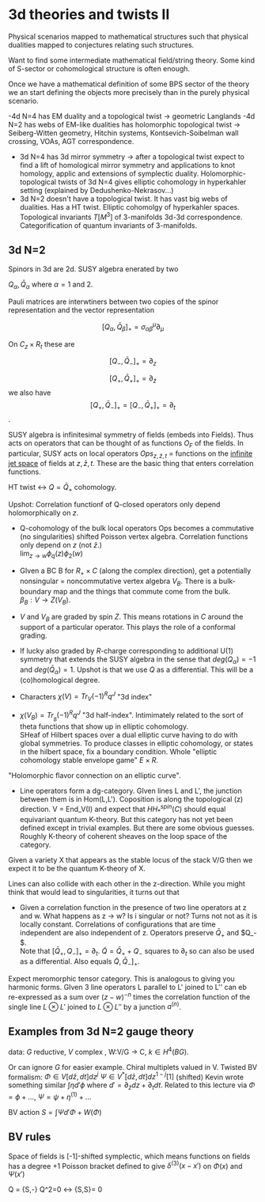 # 3d theories and twists II

Physical scenarios mapped to mathematical structures such that physical dualities mapped to conjectures relating such structures. 

Want to find some intermediate mathematical field/string theory.  Some kind of S-sector or cohomological structure is often enough. 

Once we have a mathematical definition of some BPS sector of the theory we an start defining the objects more precisely than in the purely physical scenario. 


-4d N=4 has EM duality and a topological twist -> geometric Langlands 
-4d N=2 has webs of EM-like dualities has holomorphic topological twist -> Seiberg-Witten geometry, Hitchin systems, Kontsevich-Soibelman wall crossing, VOAs, AGT correspondence. 
- 3d N=4 has 3d mirror symmetry -> after a topological twist expect to find a lift of homological mirror symmetry and applications to knot homology, applic and extensions of symplectic duality.  Holomorphic-topological twists of 3d N=4 gives elliptic cohomology in hyperkahler setting (explained by Dedushenko-Nekrasov...)
- 3d N=2 doesn't have a topological twist.  It has vast big webs of dualities.  Has a HT twist.  Elliptic cohomolgy of hyperkahler spaces.  Topological invariants $T[M^3]$ of 3-manifolds 3d-3d correspondence.  Categorification of quantum invariants of 3-manifolds. 

## 3d N=2
Spinors in 3d are 2d.  SUSY algebra enerated by two  

$Q_\alpha, \bar Q_\alpha$ where 
$\alpha = 1$ and 2.

Pauli matrices are interwtiners between two copies of the spinor representation and the vector representation 

$$[Q_\alpha, \bar Q_\beta]_+ = \sigma_{\alpha\beta}^\mu \partial_\mu$$

On $C_z \times R_t$ these are 


$$[Q_-, \bar Q_-]_+ = \partial_z$$

$$[Q_+, \bar Q_+]_+ = \partial_{\bar z}$$
we also have 
$$[Q_+, \bar Q_-]_+ = [Q_-, \bar Q_+]_+ = \partial_t$$.



SUSY algebra is infinitesimal symmetry of fields (embeds into Fields).  Thus acts on operators that can be thought of as functions $O_F$ of the fields.
In particular, SUSY acts on local operators
$Ops_{z,\bar z,t}$ = functions on the [infinite jet space](https://en.wikipedia.org/wiki/Jet_bundle#Infinite_jet_spaces) of fields at $z,\bar z, t$.  These are the basic thing that enters correlation functions. 

HT twist <-> $Q = \bar Q_+$ cohomology.

Upshot: Correlation functionf of Q-closed operators only depend holomorphically on $z$.
- Q-cohomology of the bulk local operators Ops becomes a commutative (no singularities) shifted Poisson vertex algebra.  Correlation functions only depend on $z$ (not $\bar z$.)  
$\lim_{z\to w} \phi_q(z) \phi_2(w)$
- GIven a BC B for $R_+\times C$ (along the complex direction), get a potentially nonsingular = noncommutative vertex algebra $V_B$.  There is a bulk-boundary map and the things that commute come from the bulk.  
$\beta_B : V \to Z(V_B)$.


- $V$ and $V_B$ are graded by spin $Z$.  This means rotations in $C$ around the support of a particular operator.  This plays the role of a conformal grading.
- If lucky also graded by $R$-charge corresponding to additional U(1) symmetry that extends the SUSY algebra in the sense that $deg(Q_\alpha) = -1$ and $deg(\bar Q_\alpha) = 1$.  Upshot is that we use $Q$ as a differential.  This will be a (co)homological degree. 
- Characters $\chi(V) = Tr_V(-1)^R q^J$ "3d index"
- $\chi(V_B) = Tr_{_B} (-1)^R q^J$ "3d half-index".  Intimimately related to the sort of theta functions that show up in elliptic cohomology.  
SHeaf of Hilbert spaces over a dual elliptic curve having to do with global symmetries.  To produce classes in elliptic cohomology, or states in the hilbert space, fix a boundary condition. Whole "elliptic cohomology stable envelope game" $E\times R$. 

"Holomorphic flavor connection on an elliptic curve".

- Line operators form a dg-category.  GIven lines L and L', the junction between them is in Hom(L,L').  Coposition is along the topological (z) direction.  V = End_V(I) and expect that 
$HH_*^{spin}(C)$ should equal equivariant quantum K-theory. But this category has not yet been defined except in trivial examples.  But there are some obvious guesses.  Roughly K-theory of coherent sheaves on the loop space of the category. 

Given a variety X that appears as the stable locus of the stack V/G then we expect it to be the quantum K-theory of X. 

Lines can also collide with each other in the z-direction.  While you might think that would lead to singularities, it turns out that 

- Given a correlation function in the presence of two line operators at z and w.  What happens as z -> w?  Is i singular or not? Turns not not as it is locally constant.  Correlations of configurations that are time independent are also independent of z.  Operators preserve 
$\bar Q_+$ and $Q_- $.  
Note that $[\bar Q_+,Q_-]_+ = \partial_t$. $\tilde Q = \bar Q_+ + Q_-$ squares to $\partial_t$ so can also be used as a differential. 
Also equals $\tilde Q,\bar Q_-]_+$.  

Expect meromorphic tensor category.  This is analogous to giving you harmonic forms.  GIven 3 line operators L parallel to L' joined to L'' can eb re-expressed as a sum over $(z-w)^{-n}$ times the correlation function of the single line $L\otimes L'$ joined to $L\otimes L''$ by a junction $a^{(n)}$.

## Examples from 3d N=2 gauge theory

data: $G$ reductive, $V$ complex , W:V/G -> C, $k\in H^4(BG)$.

Or can ignore $G$ for easier example.  Chiral multiplets valued in V.  Twisted BV formalism: $\Phi \in V[d\bar z, dt] dz^j$
$\Psi \in V^*[d\bar z,dt] dz^{1-j}[1]$ (shifted)
Kevin wrote something similar $\int \eta d'\phi$ where $d' = \partial_{\bar z} dz + \partial_t dt$. Related to this lecture via 
$\Phi = \phi + ...$, $\Psi = \psi + \eta^{(1)} + ...$

BV action $S = \int \Psi d' \Phi + W(\Phi)$ 

## BV rules
Space of fields is  [-1]-shifted symplectic, which means functions on fields has a degree +1 Poisson bracket defined to give $\delta^{(3)}(x-x')$ on $\Phi(x)$ and $\Psi(x')$

Q = {S,-}
Q^2=0 <-> {S,S}= 0